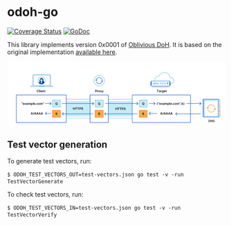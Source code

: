 # odoh-go

[![Coverage Status](https://coveralls.io/repos/github/cloudflare/odoh-go/badge.svg?branch=master)](https://coveralls.io/github/cloudflare/odoh-go?branch=master)
[![GoDoc](https://godoc.org/github.com/cloudflare/odoh-go?status.svg)](https://godoc.org/github.com/cloudflare/odoh-go)

This library implements version 0x0001 of [Oblivious DoH](https://tfpauly.github.io/draft-pauly-adaptive-dns-privacy/draft-pauly-dprive-oblivious-doh.html). It is based on the original implementation [available here](https://github.com/chris-wood/odoh).

![protocol overview](odoh-flow.png)

## Test vector generation

To generate test vectors, run:

```
$ ODOH_TEST_VECTORS_OUT=test-vectors.json go test -v -run TestVectorGenerate
```

To check test vectors, run:

```
$ ODOH_TEST_VECTORS_IN=test-vectors.json go test -v -run TestVectorVerify
```
